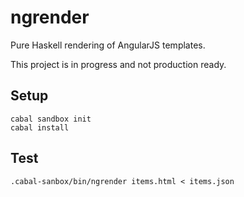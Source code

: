 # ngrender

Pure Haskell rendering of AngularJS templates.

This project is in progress and not production ready.

## Setup

```
cabal sandbox init
cabal install
```

## Test

```
.cabal-sanbox/bin/ngrender items.html < items.json
```

